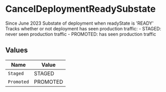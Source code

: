 # CancelDeploymentReadySubstate

Since June 2023 Substate of deployment when readyState is 'READY' Tracks whether or not deployment has seen production traffic: - STAGED: never seen production traffic - PROMOTED: has seen production traffic


## Values

| Name       | Value      |
| ---------- | ---------- |
| `Staged`   | STAGED     |
| `Promoted` | PROMOTED   |